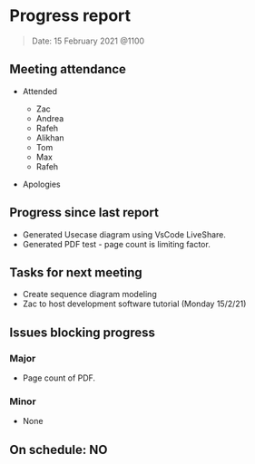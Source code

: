 <!-- File name must be Year-Month-Date.md
e.g. 2020-10-12.md -->

<!--One report per week Minimum!-->
# Progress report

> Date: 15 February 2021 @1100
<!--Names of those who attended the meeting, CSV-->
## Meeting attendance

- Attended
  - Zac
  - Andrea
  - Rafeh
  - Alikhan
  - Tom
  - Max
  - Rafeh

- Apologies

## Progress since last report
<!--What have you done ?-->
<!--Single line bullet point-->

- Generated Usecase diagram using VsCode LiveShare.
- Generated PDF test - page count is limiting factor.

## Tasks for next meeting
<!--What will you do before the next?-->
<!--Single line bullet point-->

- Create sequence diagram modeling
- Zac to host development software tutorial (Monday 15/2/21)

## Issues blocking progress

### Major

- Page count of PDF.

### Minor

- None

<!--Pick one-->
<!--## On schedule: YES-->
<!--## On schedule: NO-->

## On schedule: NO
